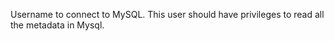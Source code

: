 Username to connect to MySQL. This user should have privileges to read all the metadata in Mysql.
<!-- username to be updated -->
